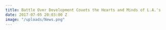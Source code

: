 ```yaml
---
title: Battle Over Development Covets the Hearts and Minds of L.A.'s
date: 2017-07-05 20:03:00 Z
image: "/uploads/News.png"
---
```


